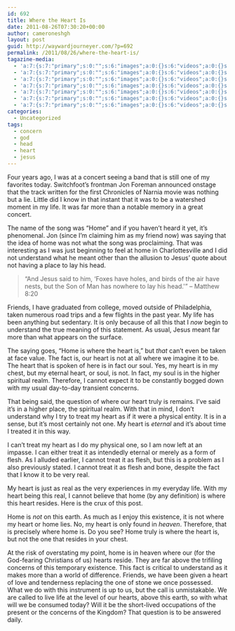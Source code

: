```yaml
---
id: 692
title: Where the Heart Is
date: 2011-08-26T07:30:20+00:00
author: cameroneshgh
layout: post
guid: http://waywardjourneyer.com/?p=692
permalink: /2011/08/26/where-the-heart-is/
tagazine-media:
  - 'a:7:{s:7:"primary";s:0:"";s:6:"images";a:0:{}s:6:"videos";a:0:{}s:11:"image_count";s:1:"0";s:6:"author";s:8:"19879429";s:7:"blog_id";s:8:"19280981";s:9:"mod_stamp";s:19:"2011-08-26 05:59:56";}'
  - 'a:7:{s:7:"primary";s:0:"";s:6:"images";a:0:{}s:6:"videos";a:0:{}s:11:"image_count";s:1:"0";s:6:"author";s:8:"19879429";s:7:"blog_id";s:8:"19280981";s:9:"mod_stamp";s:19:"2011-08-26 05:59:56";}'
  - 'a:7:{s:7:"primary";s:0:"";s:6:"images";a:0:{}s:6:"videos";a:0:{}s:11:"image_count";s:1:"0";s:6:"author";s:8:"19879429";s:7:"blog_id";s:8:"19280981";s:9:"mod_stamp";s:19:"2011-08-26 05:59:56";}'
  - 'a:7:{s:7:"primary";s:0:"";s:6:"images";a:0:{}s:6:"videos";a:0:{}s:11:"image_count";s:1:"0";s:6:"author";s:8:"19879429";s:7:"blog_id";s:8:"19280981";s:9:"mod_stamp";s:19:"2011-08-26 05:59:56";}'
  - 'a:7:{s:7:"primary";s:0:"";s:6:"images";a:0:{}s:6:"videos";a:0:{}s:11:"image_count";s:1:"0";s:6:"author";s:8:"19879429";s:7:"blog_id";s:8:"19280981";s:9:"mod_stamp";s:19:"2011-08-26 05:59:56";}'
  - 'a:7:{s:7:"primary";s:0:"";s:6:"images";a:0:{}s:6:"videos";a:0:{}s:11:"image_count";s:1:"0";s:6:"author";s:8:"19879429";s:7:"blog_id";s:8:"19280981";s:9:"mod_stamp";s:19:"2011-08-26 05:59:56";}'
  - 'a:7:{s:7:"primary";s:0:"";s:6:"images";a:0:{}s:6:"videos";a:0:{}s:11:"image_count";s:1:"0";s:6:"author";s:8:"19879429";s:7:"blog_id";s:8:"19280981";s:9:"mod_stamp";s:19:"2011-08-26 05:59:56";}'
categories:
  - Uncategorized
tags:
  - concern
  - god
  - head
  - heart
  - jesus
---
```

Four years ago, I was at a concert seeing a band that is still one of my favorites today. Switchfoot&#8217;s frontman Jon Foreman announced onstage that the track written for the first Chronicles of Narnia movie was nothing but a lie. Little did I know in that instant that it was to be a watershed moment in my life. It was far more than a notable memory in a great concert.

The name of the song was &#8220;Home&#8221; and if you haven&#8217;t heard it yet, it&#8217;s phenomenal. Jon (since I&#8217;m claiming him as my friend now) was saying that the idea of home was not what the song was proclaiming. That was interesting as I was just beginning to feel at home in Charlottesville and I did not understand what he meant other than the allusion to Jesus&#8217; quote about not having a place to lay his head.

> &#8220;And Jesus said to him, &#8216;Foxes have holes, and birds of the air have nests, but the Son of Man has nowhere to lay his head.'&#8221; &#8211; Matthew 8:20

Friends, I have graduated from college, moved outside of Philadelphia, taken numerous road trips and a few flights in the past year. My life has been anything but sedentary. It is only because of all this that I _now_ begin to understand the true meaning of this statement. As usual, Jesus meant far more than what appears on the surface.

The saying goes, &#8220;Home is where the heart is,&#8221; but _that_ can&#8217;t even be taken at face value. The fact is, our heart is not at all where we imagine it to be. The heart that is spoken of here is in fact our soul. Yes, my heart is in my chest, but my eternal heart, or soul, is not. In fact, my soul is in the higher spiritual realm. Therefore, I cannot expect it to be constantly bogged down with my usual day-to-day transient concerns.

That being said, the question of where our heart truly is remains. I&#8217;ve said it&#8217;s in a higher place, the spiritual realm. With that in mind, I don&#8217;t understand why I try to treat my heart as if it were a physical entity. It is in a sense, but it&#8217;s most certainly not one. My heart is _eternal_ and it&#8217;s about time I treated it in this way.

I can&#8217;t treat my heart as I do my physical one, so I am now left at an impasse. I can either treat it as intendedly eternal or merely as a form of flesh. As I alluded earlier, I cannot treat it as flesh, but this is a problem as I also previously stated. I cannot treat it as flesh and bone, despite the fact that I know it to be very real.

My heart is just as real as the very experiences in my everyday life. With my heart being this real, I cannot believe that home (by any definition) is where this heart resides. Here is the crux of this post.

Home is _not_ on this earth. As much as I enjoy this existence, it is not where my heart or home lies. No, my heart is only found in _heaven_. Therefore, that is precisely where home is. Do you see? Home truly is where the heart is, but not the one that resides in your chest.

At the risk of overstating my point, home is in heaven where our (for the God-fearing Christians of us) hearts reside. They are far above the trifiling concerns of this temporary existence. This fact is critical to understand as it makes more than a world of difference. Friends, we have been given a heart of love and tenderness replacing the one of stone we once possessed. What we do with this instrument is up to us, but the call is unmistakable. We are called to live life at the level of our hearts, above this earth, so with what will we be consumed today? Will it be the short-lived occupations of the present or the concerns of the Kingdom? That question is to be answered daily.